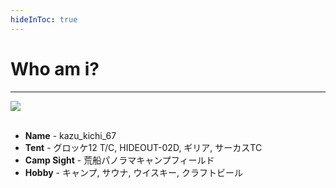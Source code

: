```yaml
---
hideInToc: true
---
```


# Who am i?

***

<div class="grid grid-cols-[30%_70%] gap-4">

<div>
<img src="/camp.png" />
</div>

<div>
<br>

- <mdi-account-circle /> **Name** - kazu_kichi_67
- <carbon-campsite /> **Tent** - グロッケ12 T/C, HIDEOUT-02D, ギリア, サーカスTC
- <carbon-military-camp /> **Camp Sight** - 荒船パノラマキャンプフィールド
- <carbon-bar /> **Hobby** - キャンプ, サウナ, ウイスキー, クラフトビール

</div>
</div>
